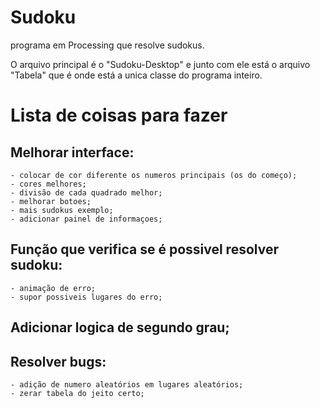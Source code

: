 # Sudoku
 programa em Processing que resolve sudokus.
 
 O arquivo principal é o "Sudoku-Desktop" e junto com ele está o arquivo "Tabela" que é onde está a unica classe do programa inteiro.  

# Lista de coisas para fazer

## Melhorar interface:
	- colocar de cor diferente os numeros principais (os do começo);
	- cores melhores;
	- divisão de cada quadrado melhor;
	- melhorar botoes;
	- mais sudokus exemplo;
	- adicionar painel de informaçoes;

## Função que verifica se é possivel resolver sudoku:
	- animação de erro;
	- supor possiveis lugares do erro;

## Adicionar logica de segundo grau;

## Resolver bugs:
	- adição de numero aleatórios em lugares aleatórios;
	- zerar tabela do jeito certo;
